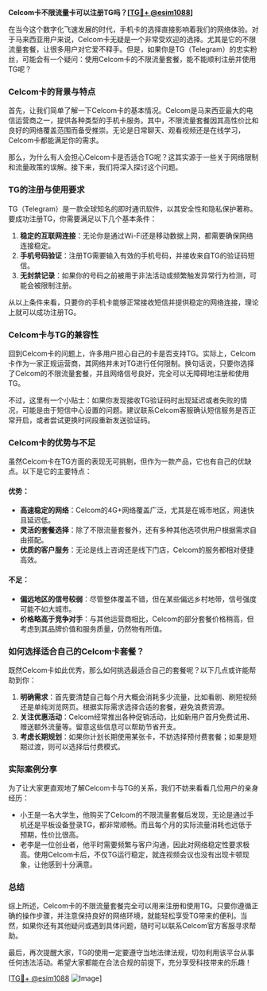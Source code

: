 **Celcom卡不限流量卡可以注册TG吗？[[TG💪+ @esim1088](https://t.me/s/esim1088)]**

在当今这个数字化飞速发展的时代，手机卡的选择直接影响着我们的网络体验。对于马来西亚用户来说，Celcom卡无疑是一个非常受欢迎的选择。尤其是它的不限流量套餐，让很多用户对它爱不释手。但是，如果你是TG（Telegram）的忠实粉丝，可能会有一个疑问：使用Celcom卡的不限流量套餐，能不能顺利注册并使用TG呢？

### Celcom卡的背景与特点

首先，让我们简单了解一下Celcom卡的基本情况。Celcom是马来西亚最大的电信运营商之一，提供各种类型的手机卡服务。其中，不限流量套餐因其高性价比和良好的网络覆盖范围而备受推崇。无论是日常聊天、观看视频还是在线学习，Celcom卡都能满足你的需求。

那么，为什么有人会担心Celcom卡是否适合TG呢？这其实源于一些关于网络限制和流量政策的误解。接下来，我们将深入探讨这个问题。

### TG的注册与使用要求

TG（Telegram）是一款全球知名的即时通讯软件，以其安全性和隐私保护著称。要成功注册TG，你需要满足以下几个基本条件：

1. **稳定的互联网连接**：无论你是通过Wi-Fi还是移动数据上网，都需要确保网络连接稳定。
2. **手机号码验证**：注册TG需要输入有效的手机号码，并接收来自TG的验证码短信。
3. **无封禁记录**：如果你的号码之前被用于非法活动或频繁触发异常行为检测，可能会被限制注册。

从以上条件来看，只要你的手机卡能够正常接收短信并提供稳定的网络连接，理论上就可以成功注册TG。

### Celcom卡与TG的兼容性

回到Celcom卡的问题上，许多用户担心自己的卡是否支持TG。实际上，Celcom卡作为一家正规运营商，其网络并未对TG进行任何限制。换句话说，只要你选择了Celcom的不限流量套餐，并且网络信号良好，完全可以无障碍地注册和使用TG。

不过，这里有一个小贴士：如果你发现接收TG验证码时出现延迟或者失败的情况，可能是由于短信中心设置的问题。建议联系Celcom客服确认短信服务是否正常开启，或者尝试更换时间段重新发送验证码。

### Celcom卡的优势与不足

虽然Celcom卡在TG方面的表现无可挑剔，但作为一款产品，它也有自己的优缺点。以下是它的主要特点：

#### 优势：
- **高速稳定的网络**：Celcom的4G+网络覆盖广泛，尤其是在城市地区，网速快且延迟低。
- **灵活的套餐选择**：除了不限流量套餐外，还有多种其他选项供用户根据需求自由搭配。
- **优质的客户服务**：无论是线上咨询还是线下门店，Celcom的服务都相对便捷高效。

#### 不足：
- **偏远地区的信号较弱**：尽管整体覆盖不错，但在某些偏远乡村地带，信号强度可能不如大城市。
- **价格略高于竞争对手**：与其他运营商相比，Celcom的部分套餐价格稍高，但考虑到其品牌价值和服务质量，仍然物有所值。

### 如何选择适合自己的Celcom卡套餐？

既然Celcom卡如此优秀，那么如何挑选最适合自己的套餐呢？以下几点或许能帮助到你：

1. **明确需求**：首先要清楚自己每个月大概会消耗多少流量，比如看剧、刷短视频还是单纯浏览网页。根据实际需求选择合适的套餐，避免浪费资源。
2. **关注优惠活动**：Celcom经常推出各种促销活动，比如新用户首月免费试用、赠送额外流量等。留意这些信息可以帮助节省开支。
3. **考虑长期规划**：如果你计划长期使用某张卡，不妨选择预付费套餐；如果是短期过渡，则可以选择后付费模式。

### 实际案例分享

为了让大家更直观地了解Celcom卡与TG的关系，我们不妨来看看几位用户的亲身经历：

- 小王是一名大学生，他购买了Celcom的不限流量套餐后发现，无论是通过手机还是平板设备登录TG，都非常顺畅。而且每个月的实际流量消耗也远低于预期，性价比很高。
- 老李是一位创业者，他平时需要频繁与客户沟通，因此对网络稳定性要求极高。使用Celcom卡后，不仅TG运行稳定，就连视频会议也没有出现卡顿现象，让他感到十分满意。

### 总结

综上所述，Celcom卡的不限流量套餐完全可以用来注册和使用TG。只要你遵循正确的操作步骤，并注意保持良好的网络环境，就能轻松享受TG带来的便利。当然，如果你还有其他疑问或遇到具体问题，随时可以联系Celcom官方客服寻求帮助。

最后，再次提醒大家，TG的使用一定要遵守当地法律法规，切勿利用该平台从事任何违法活动。希望大家都能在合法合规的前提下，充分享受科技带来的乐趣！

[[TG💪+ @esim1088](https://t.me/s/esim1088) ![Image](https://i.postimg.cc/4NQfJmqS/Snipaste-2025-05-13-00-14-12.png)]